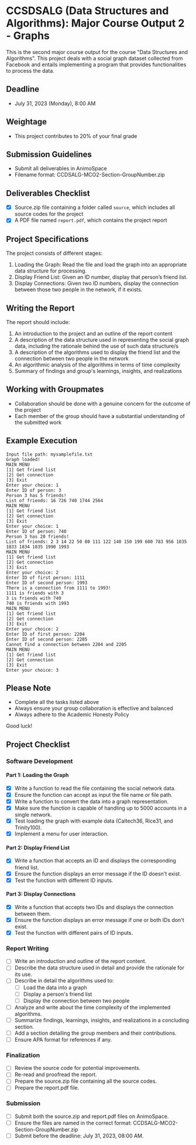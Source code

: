 # CCSDSALG (Data Structures and Algorithms): Major Course Output 2 - Graphs

This is the second major course output for the course "Data Structures and Algorithms". This project deals with a social graph dataset collected from Facebook and entails implementing a program that provides functionalities to process the data.

## Deadline

- July 31, 2023 (Monday), 8:00 AM

## Weightage

- This project contributes to 20% of your final grade

## Submission Guidelines

- Submit all deliverables in AnimoSpace
- Filename format: CCDSALG-MCO2-Section-GroupNumber.zip

## Deliverables Checklist

- [x] Source.zip file containing a folder called `source`, which includes all source codes for the project
- [x] A PDF file named `report.pdf`, which contains the project report

## Project Specifications

The project consists of different stages:

1. Loading the Graph: Read the file and load the graph into an appropriate data structure for processing.
2. Display Friend List: Given an ID number, display that person’s friend list.
3. Display Connections: Given two ID numbers, display the connection between those two people in the network, if it exists.

## Writing the Report

The report should include:

1. An introduction to the project and an outline of the report content
2. A description of the data structure used in representing the social graph data, including the rationale behind the use of such data structure/s
3. A description of the algorithms used to display the friend list and the connection between two people in the network
4. An algorithmic analysis of the algorithms in terms of time complexity
5. Summary of findings and group's learnings, insights, and realizations

## Working with Groupmates

- Collaboration should be done with a genuine concern for the outcome of the project
- Each member of the group should have a substantial understanding of the submitted work

## Example Execution

```plaintext
Input file path: mysamplefile.txt
Graph loaded!
MAIN MENU
[1] Get friend list
[2] Get connection
[3] Exit
Enter your choice: 1
Enter ID of person: 3
Person 3 has 5 friends!
List of friends: 16 726 740 1744 2564
MAIN MENU
[1] Get friend list
[2] Get connection
[3] Exit
Enter your choice: 1
Enter ID of person: 740
Person 3 has 20 friends!
List of friends: 2 3 14 22 50 80 111 122 140 150 199 600 783 956 1035 1833 1834 1835 1990 1993
MAIN MENU
[1] Get friend list
[2] Get connection
[3] Exit
Enter your choice: 2
Enter ID of first person: 1111
Enter ID of second person: 1993
There is a connection from 1111 to 1993!
1111 is friends with 3
3 is friends with 740
740 is friends with 1993
MAIN MENU
[1] Get friend list
[2] Get connection
[3] Exit
Enter your choice: 2
Enter ID of first person: 2204
Enter ID of second person: 2205
Cannot find a connection between 2204 and 2205
MAIN MENU
[1] Get friend list
[2] Get connection
[3] Exit
Enter your choice: 3
```

## Please Note

- Complete all the tasks listed above
- Always ensure your group collaboration is effective and balanced
- Always adhere to the Academic Honesty Policy

Good luck!

## Project Checklist
### Software Development 

#### Part 1: Loading the Graph
- [x] Write a function to read the file containing the social network data.
- [x] Ensure the function can accept as input the file name or file path.
- [x] Write a function to convert the data into a graph representation.
- [x] Make sure the function is capable of handling up to 5000 accounts in a single network.
- [x] Test loading the graph with example data (Caltech36, Rice31, and Trinity100).
- [x] Implement a menu for user interaction.

#### Part 2: Display Friend List
- [x] Write a function that accepts an ID and displays the corresponding friend list.
- [x] Ensure the function displays an error message if the ID doesn't exist.
- [x] Test the function with different ID inputs.

#### Part 3: Display Connections
- [x] Write a function that accepts two IDs and displays the connection between them.
- [x] Ensure the function displays an error message if one or both IDs don't exist.
- [x] Test the function with different pairs of ID inputs.

### Report Writing

- [ ] Write an introduction and outline of the report content.
- [ ] Describe the data structure used in detail and provide the rationale for its use.
- [ ] Describe in detail the algorithms used to:
  - [ ] Load the data into a graph
  - [ ] Display a person's friend list
  - [ ] Display the connection between two people
- [ ] Analyze and write about the time complexity of the implemented algorithms.
- [ ] Summarize findings, learnings, insights, and realizations in a concluding section.
- [ ] Add a section detailing the group members and their contributions.
- [ ] Ensure APA format for references if any.

### Finalization

- [ ] Review the source code for potential improvements.
- [ ] Re-read and proofread the report.
- [ ] Prepare the source.zip file containing all the source codes.
- [ ] Prepare the report.pdf file.

### Submission

- [ ] Submit both the source.zip and report.pdf files on AnimoSpace.
- [ ] Ensure the files are named in the correct format: CCDSALG-MCO2-Section-GroupNumber.zip
- [ ] Submit before the deadline: July 31, 2023, 08:00 AM.
